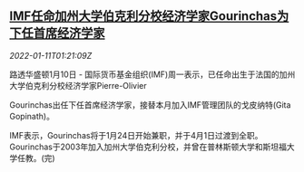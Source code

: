 <!--1641864662000-->
[IMF任命加州大学伯克利分校经济学家Gourinchas为下任首席经济学家](https://cn.reuters.com/article/imf-new-chief-economist-0111-idCNKBS2JL03R)
------

<div><i>2022-01-11T01:21:09Z</i></div><p>路透华盛顿1月10日 - 国际货币基金组织(IMF)周一表示，已任命出生于法国的加州大学伯克利分校经济学家Pierre-Olivier</p><p>Gourinchas出任下任首席经济学家，接替本月加入IMF管理团队的戈皮纳特(Gita Gopinath)。</p><p>IMF表示，Gourinchas将于1月24日开始兼职，并于4月1日过渡到全职。Gourinchas于2003年加入加州大学伯克利分校，并曾在普林斯顿大学和斯坦福大学任教。(完)</p>
